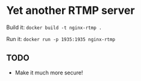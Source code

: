 Yet another RTMP server
=======================

Build it: `docker build -t nginx-rtmp .`

Run it: `docker run -p 1935:1935 nginx-rtmp`

## TODO
* Make it much more secure!
